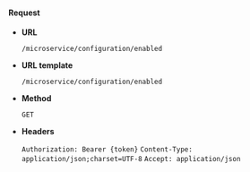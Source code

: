 #### Request

* **URL**

  `/microservice/configuration/enabled`

* **URL template**

  `/microservice/configuration/enabled`

* **Method**

  `GET`

* **Headers**

  `Authorization: Bearer {token}`
  `Content-Type: application/json;charset=UTF-8`
  `Accept: application/json`
